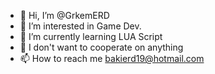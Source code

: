 - 👋 Hi, I’m @GrkemERD
- 👀 I’m interested in Game Dev.
- 🌱 I’m currently learning LUA Script
- 💞️ I don't want to cooperate on anything
- 📫 How to reach me bakierd19@hotmail.com

<!---
GrkemERD/GrkemERD is a ✨ special ✨ repository because its `README.md` (this file) appears on your GitHub profile.
You can click the Preview link to take a look at your changes.
--->

